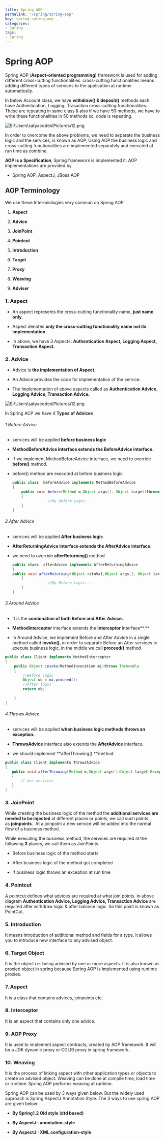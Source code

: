```yaml
---
title: Spring AOP
permalink: "/spring/spring-aop"
key: spring-spring-aop
categories:
- Spring
tags:
- Spring
---
```


Spring AOP
============

Spring AOP (**Aspect-oriented programming**) framework is used for adding
different cross-cutting functionalities. cross-cutting functionalities means
adding different types of services to the application at runtime automatically.

In below Account class, we have **withdraw() & deposit()** methods each have
Authentication, Logging, Trasaction cross-cutting functionalities. These are
repeating in same class & also if we have 50 methods, we have to write these
functionalities in 50 methods so, code is repeating.

![E:\\Users\\satyacodes\\Pictures\\12.png](media/597ef36688c7e66b03c8b597e1e03206.png)

In order to overcome the above problems, we need to separate the business logic
and the services, is known as AOP, Using AOP the business logic and
cross-cutting functionalities are implemented separately and executed at run
time as combine.

**AOP is a Specification**, Spring framework is implemented it. AOP
implementations are provided by

-   Spring AOP, AspectJ, JBoss AOP

AOP Terminology
---------------

We use these 9 terminilogies very common on Spring AOP

1.  **Aspect**

2.  **Advice**

3.  **JoinPoint**

4.  **Pointcut**

5.  **Introduction**

6.  **Target**

7.  **Proxy**

8.  **Weaving**

9.  **Adviser**

### 1. Aspect

-   An aspect represents the cross-cutting functionality name, **just name
    only.**

-   Aspect denotes **only the cross-cutting functionality name not its
    implementation**

-   In above, we have 3 Aspects: **Authentication Aspect, Logging Aspect,
    Transaction Aspect.**

### 2. Advice

-   Advice is **the implementation of Aspect**.

-   An Advice provides the code for implementation of the service.

-   The Implementation of above aspects called as **Authentication Advice,
    Logging Advice, Transaction Advice.**

![E:\\Users\\satyacodes\\Pictures\\12.png](media/784a951de91cabe9966009e19db27dd9.png)

In Spring AOP we have 4 **Types of Advices**

###### 1.Before Advice

-   services will be applied **before business logic**

-   **MethodBeforeAdvice **interface extends the** BeforeAdvice **interface**.**

-   If we implement MethodBeforeAdvice interface, we need to override
    **before()** method.

-   before() method are executed at before business logic
    ```java
    public class  beforeAdvice implements MethodBeforeAdvice
    {
        public void before(Method m,Object args[], Object target)throws Exception
        {
                    //My Before Logic...
        }
    }
    ```


###### 2.After Advice

-   services will be applied **After business logic**

-   **AfterReturningAdvice **interface extends
    the** AfterAdvice **interface**.**

-   we need to override **afterReturning()** method
    ```java
    public class  afterAdvice implements AfterReturningAdvice
    {
    public void afterReturning(Object retnVal,Object args[], Object target)throws Exception
        {
                    //My Before Logic...
        }
    }
    ```


###### 3.Around Advice

-   It is the **combination of both Before and After Advice.**

-   **MethodInterceptor** interface extends the **Interceptor** interface**.**

-   In Around Advice, we implement Before and After Advice in a single method
    called **invoke(),** in order to separate Before an After services to
    execute business logic, in the middle we call **proceed()** method
```java
public class Client implements MethodInterceptor
{
    public Object invoke(MethodInvocation mi)throws Throwable
    {
        //Before Logic     
        Object ob = mi.proceed();
        //After logic
        return ob;
 
    }
}
```



###### 4.Throws Advice

-   services will be applied **when business logic methods throws an
    exception.**

-   **ThrowsAdvice** interface also extends the **AfterAdvice** interface.

-   we should implement **afterThrowing() **method
```java
public class Client implements ThrowsAdvice
{
   public void afterThrowing(Method m,Object args[],Object target,Exception e)
   {
       // our services
   }
}
```


### 3. JoinPoint

While creating the business logic of the method the **additional services are
needed to be injected** at different places or points, we call such points
as **joinpoints**.  At a joinpoint a new service will be added into the normal
flow of a business method.

While executing the business method, the services are required at the
following **3** places, we call them as JoinPoints.

-   Before business logic of the method starts

-   After business logic of the method got completed

-   If business logic throws an exception at run time

### 4. Pointcut

A pointcut defines what advices are required at what join points. In above
diagram **Authentication Advice, Logging Advice, Transaction Advice** are
required after withdraw logic & after balance logic. So this point is known as
PointCut.

### 5. Introduction

It means introduction of additional method and fields for a type. It allows you
to introduce new interface to any advised object.

### 6. Target Object

It is the object i.e. being advised by one or more aspects. It is also known as
proxied object in spring because Spring AOP is implemented using runtime
proxies.

### 7. Aspect

It is a class that contains advices, joinpoints etc.

### 8. Interceptor

It is an aspect that contains only one advice.

### 9. AOP Proxy

It is used to implement aspect contracts, created by AOP framework. It will be a
JDK dynamic proxy or CGLIB proxy in spring framework.

### 10. Weaving

It is the process of linking aspect with other application types or objects to
create an advised object. Weaving can be done at compile time, load time or
runtime. Spring AOP performs weaving at runtime.

Spring AOP can be used by 3 ways given below. But the widely used approach is
Spring AspectJ Annotation Style. The 3 ways to use spring AOP are given below:

-   **By Spring1.2 Old style (dtd based)**

-  **By AspectJ : annotation-style**

-  **By AspectJ : XML configuration-style**
